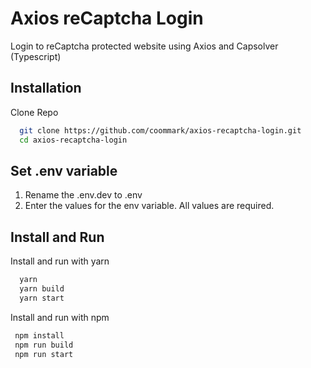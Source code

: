 # Axios reCaptcha Login

Login to reCaptcha protected website using Axios and Capsolver (Typescript)

## Installation

Clone Repo

```bash
  git clone https://github.com/coommark/axios-recaptcha-login.git
  cd axios-recaptcha-login
```

## Set .env variable

1. Rename the .env.dev to .env
2. Enter the values for the env variable. All values are required.

## Install and Run

Install and run with yarn

```bash
  yarn
  yarn build
  yarn start
```

Install and run with npm

```bash
 npm install
 npm run build
 npm run start
```
